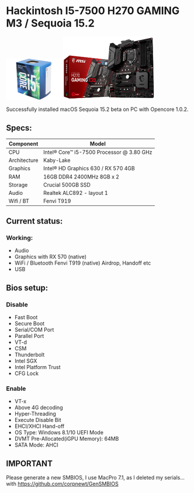 # Hackintosh I5-7500 H270 GAMING M3 / Sequoia 15.2

<img src="https://github.com/Marcoun57/Hackintosh-I5-7500-H270-Sequoia-15.2/blob/main/i5-7500.jpg" width=30% height=30%>

<img src="https://github.com/Marcoun57/Hackintosh-I5-7500-H270-Sequoia-15.2/blob/main/h270-gaming-m3.jpg" width=50% height=50%>

Successfully installed macOS Sequoia 15.2 beta on PC with Opencore 1.0.2.

## Specs:

| Component  | Model |
| ------------- | ------------- |
| CPU  | Intel® Core™ i5-7500 Processor @ 3.80 GHz  |
| Architecture  | Kaby-Lake  |
| Graphics  | Intel® HD Graphics 630 / RX 570 4GB  |
| RAM  | 16GB DDR4 2400MHz 8GB x 2  |
| Storage  | Crucial 500GB SSD  |
| Audio  | Realtek ALC892 - layout 1  |
| Wifi / BT  | Fenvi T919  |


## Current status:

### Working:

- Audio
- Graphics with RX 570 (native)
- WiFi / Bluetooth Fenvi T919 (native) Airdrop, Handoff etc
- USB

## Bios setup:

### Disable

- Fast Boot
- Secure Boot
- Serial/COM Port
- Parallel Port
- VT-d
- CSM
- Thunderbolt
- Intel SGX
- Intel Platform Trust
- CFG Lock

### Enable

- VT-x
- Above 4G decoding
- Hyper-Threading
- Execute Disable Bit
- EHCI/XHCI Hand-off
- OS Type: Windows 8.1/10 UEFI Mode
- DVMT Pre-Allocated(iGPU Memory): 64MB
- SATA Mode: AHCI


## IMPORTANT

Please generate a new SMBIOS, I use MacPro 7.1, as I deleted my serials... with https://github.com/corpnewt/GenSMBIOS
